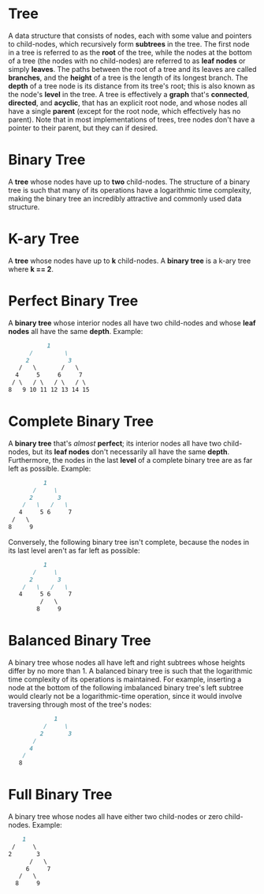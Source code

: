 # Tree

A data structure that consists of nodes, each with some value and pointers to child-nodes, which recursively form **subtrees** in the tree. The first node in a tree is referred to as the **root** of the tree, while the nodes at the bottom of a tree (the nodes with no child-nodes) are referred to as **leaf nodes** or simply **leaves**. The paths between the root of a tree and its leaves are called **branches**, and the **height** of a tree is the length of its longest branch. The **depth** of a tree node is its distance from its tree's root; this is also known as the node's **level** in the tree. A tree is effectively a **graph** that's **connected**, **directed**, and **acyclic**, that has an explicit root node, and whose nodes all have a single **parent** (except for the root node, which effectively has no parent). Note that in most implementations of trees, tree nodes don't have a pointer to their parent, but they can if desired.

# Binary Tree

A **tree** whose nodes have up to **two** child-nodes. The structure of a binary tree is such that many of its operations have a logarithmic time complexity, making the binary tree an incredibly attractive and commonly used data structure.

# K-ary Tree

A **tree** whose nodes have up to **k** child-nodes. A **binary tree** is a k-ary tree where **k == 2**.

# Perfect Binary Tree

A **binary tree** whose interior nodes all have two child-nodes and whose **leaf nodes** all have the same **depth**. Example:

```markdown
           1
      /         \
     2           3
   /   \       /   \
  4     5     6     7
 / \   / \   / \   / \
8   9 10 11 12 13 14 15
```

# Complete Binary Tree

A **binary tree** that's _almost_ **perfect**; its interior nodes all have two child-nodes, but its **leaf nodes** don't necessarily all have the same **depth**. Furthermore, the nodes in the last **level** of a complete binary tree are as far left as possible. Example:

```markdown
          1
       /     \
      2       3
    /   \   /   \
   4     5 6     7
 /   \
8     9
```

Conversely, the following binary tree isn't complete, because the nodes in its last level aren't as far left as possible:

```markdown
          1
       /     \
      2       3
    /   \   /   \
   4     5 6     7
         /   \
        8     9
```

# Balanced Binary Tree

A binary tree whose nodes all have left and right subtrees whose heights differ by no more than 1. A balanced binary tree is such that the logarithmic time complexity of its operations is maintained. For example, inserting a node at the bottom of the following imbalanced binary tree's left subtree would clearly not be a logarithmic-time operation, since it would involve traversing through most of the tree's nodes:

```markdown
             1
          /     \
         2       3
       /
      4
    /
   8
```

# Full Binary Tree

A binary tree whose nodes all have either two child-nodes or zero child-nodes. Example:

```markdown
    1
 /     \
2       3
      /   \
     6     7
   /   \
  8     9
```
